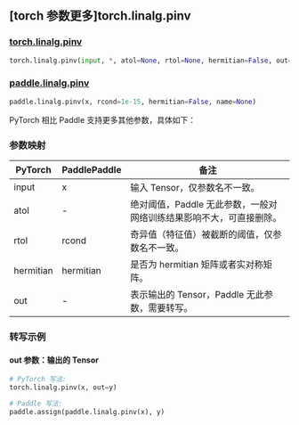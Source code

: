 ## [torch 参数更多]torch.linalg.pinv

### [torch.linalg.pinv](https://pytorch.org/docs/stable/generated/torch.linalg.pinv.html#torch.linalg.pinv)

```python
torch.linalg.pinv(input, *, atol=None, rtol=None, hermitian=False, out=None)
```

### [paddle.linalg.pinv](https://www.paddlepaddle.org.cn/documentation/docs/zh/develop/api/paddle/linalg/pinv_cn.html)

```python
paddle.linalg.pinv(x, rcond=1e-15, hermitian=False, name=None)
```

PyTorch 相比 Paddle 支持更多其他参数，具体如下：

### 参数映射

| PyTorch   | PaddlePaddle | 备注                                                                |
| --------- | ------------ | ------------------------------------------------------------------- |
| input     | x            | 输入 Tensor，仅参数名不一致。                                       |
| atol      | -            | 绝对阈值，Paddle 无此参数，一般对网络训练结果影响不大，可直接删除。 |
| rtol      | rcond        | 奇异值（特征值）被截断的阈值，仅参数名不一致。                      |
| hermitian | hermitian    | 是否为 hermitian 矩阵或者实对称矩阵。                               |
| out       | -            | 表示输出的 Tensor，Paddle 无此参数，需要转写。                      |

### 转写示例

#### out 参数：输出的 Tensor

```python
# PyTorch 写法:
torch.linalg.pinv(x, out=y)

# Paddle 写法:
paddle.assign(paddle.linalg.pinv(x), y)
```

